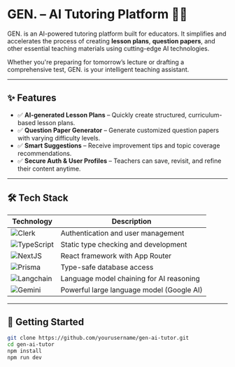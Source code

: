 # GEN. – AI Tutoring Platform 🧠✨

GEN. is an AI-powered tutoring platform built for educators. It simplifies and accelerates the process of creating **lesson plans**, **question papers**, and other essential teaching materials using cutting-edge AI technologies.

Whether you're preparing for tomorrow’s lecture or drafting a comprehensive test, GEN. is your intelligent teaching assistant.

---

## ✨ Features

- ✅ **AI-generated Lesson Plans** – Quickly create structured, curriculum-based lesson plans.
- ✅ **Question Paper Generator** – Generate customized question papers with varying difficulty levels.
- ✅ **Smart Suggestions** – Receive improvement tips and topic coverage recommendations.
- ✅ **Secure Auth & User Profiles** – Teachers can save, revisit, and refine their content anytime.

---

## 🛠️ Tech Stack

| Technology     | Description                      |
|----------------|----------------------------------|
| ![Clerk](https://img.shields.io/badge/Auth-Clerk-orange?style=for-the-badge&logo=clerk) | Authentication and user management |
| ![TypeScript](https://img.shields.io/badge/Code-TypeScript-blue?style=for-the-badge&logo=typescript) | Static type checking and development |
| ![NextJS](https://img.shields.io/badge/Framework-Next.js-black?style=for-the-badge&logo=next.js) | React framework with App Router |
| ![Prisma](https://img.shields.io/badge/ORM-Prisma-3982CE?style=for-the-badge&logo=prisma) | Type-safe database access |
| ![Langchain](https://img.shields.io/badge/LLM%20Toolkit-Langchain-00bcd4?style=for-the-badge) | Language model chaining for AI reasoning |
| ![Gemini](https://img.shields.io/badge/AI-Gemini%202.0%20Flash-673ab7?style=for-the-badge) | Powerful large language model (Google AI) |

---

## 🚀 Getting Started

```bash
git clone https://github.com/yourusername/gen-ai-tutor.git
cd gen-ai-tutor
npm install
npm run dev
